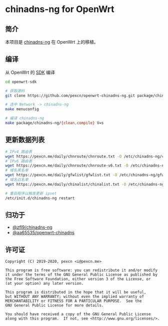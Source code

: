 # chinadns-ng for OpenWrt

## 简介

本项目是 [chinadns-ng](https://github.com/zfl9/chinadns-ng) 在 OpenWrt 上的移植。

## 编译

从 OpenWrt 的 [SDK](https://openwrt.org/docs/guide-developer/obtain.firmware.sdk) 编译
```bash
cd openwrt-sdk

# 获取源码
git clone https://github.com/pexcn/openwrt-chinadns-ng.git package/chinadns-ng

# 选中 Network -> chinadns-ng
make menuconfig

# 编译 chinadns-ng
make package/chinadns-ng/{clean,compile} V=s
```

## 更新数据列表

```bash
# IPv4 路由表
wget https://pexcn.me/daily/chnroute/chnroute.txt -O /etc/chinadns-ng/chnroute.txt
# IPv6 路由表
wget https://pexcn.me/daily/chnroute/chnroute-v6.txt -O /etc/chinadns-ng/chnroute6.txt
# 域名黑名单
wget https://pexcn.me/daily/gfwlist/gfwlist.txt -O /etc/chinadns-ng/gfwlist.txt
# 域名白名单
wget https://pexcn.me/daily/chinalist/chinalist.txt -O /etc/chinadns-ng/chinalist.txt

# 重启程序以触发更新 ipset
/etc/init.d/chinadns-ng restart
```

## 归功于

- [@zfl9/chinadns-ng](https://github.com/zfl9/chinadns-ng)
- [@aa65535/openwrt-chinadns](https://github.com/aa65535/openwrt-chinadns)

## 许可证

```
Copyright (C) 2019-2020, pexcn <i@pexcn.me>

This program is free software: you can redistribute it and/or modify
it under the terms of the GNU General Public License as published by
the Free Software Foundation, either version 3 of the License, or
(at your option) any later version.

This program is distributed in the hope that it will be useful,
but WITHOUT ANY WARRANTY; without even the implied warranty of
MERCHANTABILITY or FITNESS FOR A PARTICULAR PURPOSE.  See the
GNU General Public License for more details.

You should have received a copy of the GNU General Public License
along with this program.  If not, see <http://www.gnu.org/licenses/>.
```
